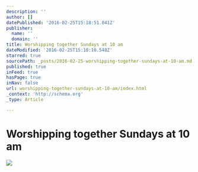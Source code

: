 ```yaml
---
description: ''
author: []
datePublished: '2016-02-25T15:18:51.041Z'
publisher:
  name: ''
  domain: ''
title: Worshipping together Sundays at 10 am
dateModified: '2016-02-25T15:18:10.548Z'
starred: true
sourcePath: _posts/2016-02-25-worshipping-together-sundays-at-10-am.md
published: true
inFeed: true
hasPage: true
inNav: false
url: worshipping-together-sundays-at-10-am/index.html
_context: 'http://schema.org'
_type: Article

---
```

# Worshipping together Sundays at 10 am
![](https://the-grid-user-content.s3-us-west-2.amazonaws.com/f527bfb0-e856-497b-9163-2ff65685ba86.png)